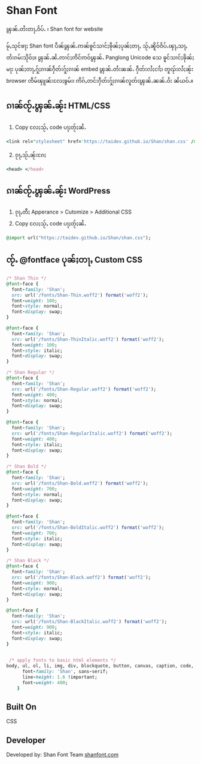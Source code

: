 # Shan Font
ၾွၼ်ႉတႆးတႃႇဝႅပ်ႉ ၊ Shan font for website

မႂ်ႇသုင်ၶႃႈ
Shan font ပဵၼ်ၾွၼ်ႉဢၼ်ၶူင်သၢင်ႈၶိုၼ်ႈပုၼ်ႈတႃႇ သႂ်ႇၼိူဝ်ဝႅပ်ႉၾႃႇသႃႇတႆးၵမ်းသိုဝ်ႈ။ ၾွၼ်ႉၼႆႉဢၢင်ႈဢိင်ဢဝ်ၾွၼ်ႉ Panglong Unicode သေ ၶူင်သၢင်ႈၶိုၼ်ႈမႃး ပုၼ်ႈတႃႇႁႂ်ႈၵၢၼ်ႁဵတ်းႁႂ်ႈၵၢၼ် embed ၾွၼ်ႉတႆးၼၼ်ႉ ႁဵတ်းလႆႈငၢႆႈ၊ တူၺ်းလႆႈၼႂ်း browser ၸဵမ်ၾူၼ်းလႄႈၶွမ်း၊ ဢိၵ်ႇတင်းႁဵတ်းႁႂ်ႈၵၢၼ်လူတ်ႊၾွၼ်ႉၼၼ်ႉဝႆး ၼႆယဝ်ႉ။

## ၵၢၼ်ၸႂ်ႉၾွၼ်ႉၼႂ်း HTML/CSS
1. Copy လႄႈသႂ်ႇ code ပႃႈတႂ်ႈၼႆႉ

```ruby
<link rel="stylesheet" href='https://taidev.github.io/Shan/shan.css' />
```

2. ၵႂႃႇသႂ်ႇၼႂ်းၵႄႈ
```ruby
<head> </head>
```

## ၵၢၼ်ၸႂ်ႉၾွၼ်ႉၼႂ်း WordPress
1. ၵႂႃႇတီႈ Apperance > Cutomize > Additional CSS
2. Copy လႄႈသႂ်ႇ code ပႃႈတႂ်ႈၼႆႉ
```ruby
@import url("https://taidev.github.io/Shan/shan.css");
```
	

## ၸႂ်ႉ @fontface ပုၼ်ႈတႃႇ Custom CSS
```ruby
/* Shan Thin */
@font-face {
  font-family: 'Shan';
  src: url('/fonts/Shan-Thin.woff2') format('woff2');
  font-weight: 100;
  font-style: normal;
  font-display: swap;
}

@font-face {
  font-family: 'Shan';
  src: url('/fonts/Shan-ThinItalic.woff2') format('woff2');
  font-weight: 100;
  font-style: italic;
  font-display: swap;
}

/* Shan Regular */
@font-face {
  font-family: 'Shan';
  src: url('/fonts/Shan-Regular.woff2') format('woff2');
  font-weight: 400;
  font-style: normal;
  font-display: swap;
}

@font-face {
  font-family: 'Shan';
  src: url('/fonts/Shan-RegularItalic.woff2') format('woff2');
  font-weight: 400;
  font-style: italic;
  font-display: swap;
}

/* Shan Bold */
@font-face {
  font-family: 'Shan';
  src: url('/fonts/Shan-Bold.woff2') format('woff2');
  font-weight: 700;
  font-style: normal;
  font-display: swap;
}

@font-face {
  font-family: 'Shan';
  src: url('/fonts/Shan-BoldItalic.woff2') format('woff2');
  font-weight: 700;
  font-style: italic;
  font-display: swap;
}

/* Shan Black */
@font-face {
  font-family: 'Shan';
  src: url('/fonts/Shan-Black.woff2') format('woff2');
  font-weight: 900;
  font-style: normal;
  font-display: swap;
}

@font-face {
  font-family: 'Shan';
  src: url('/fonts/Shan-BlackItalic.woff2') format('woff2');
  font-weight: 900;
  font-style: italic;
  font-display: swap;
}

 
 /* apply fonts to basic html elements */  
body, ul, ol, li, img, div, blockquote, button, canvas, caption, code, data, dd, del, details, dialog, dl, element, em, footer, form, hr, i, nav, q, span, a, input, hr, quote, table, h1, h2, h3, h4, h5, h6, p, pre, kbd, tt, var, samp, select, textarea, optgroup, details, progress, main {     
      font-family: 'Shan', sans-serif;
      line-height: 1.6 !important;   
      font-weight: 400;
    }
```
**Built On**
---
CSS

**Developer**
---
Developed by: Shan Font Team
<a href="https://www.shanfont.com"> shanfont.com </a>
